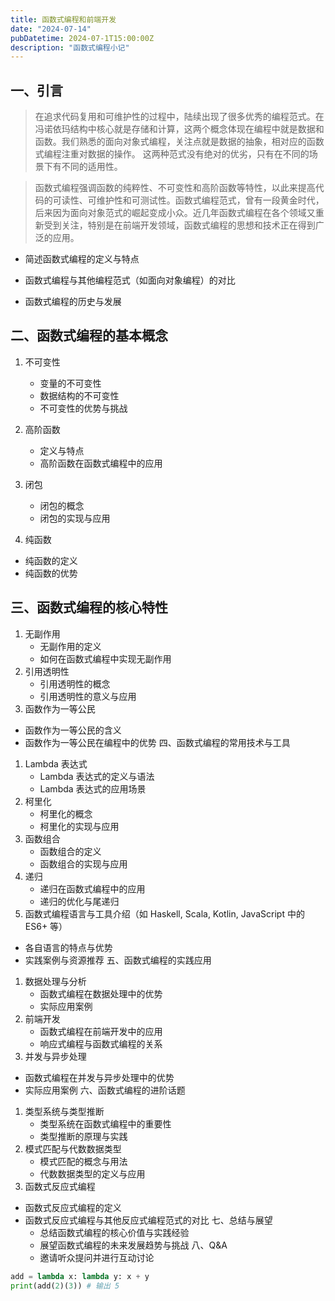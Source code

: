```yaml
---
title: 函数式编程和前端开发
date: "2024-07-14"
pubDatetime: 2024-07-1T15:00:00Z
description: "函数式编程小记"
---
```


## 一、引言

> 在追求代码复用和可维护性的过程中，陆续出现了很多优秀的编程范式。在冯诺依玛结构中核心就是存储和计算，这两个概念体现在编程中就是数据和函数。我们熟悉的面向对象式编程，关注点就是数据的抽象，相对应的函数式编程注重对数据的操作。
> 这两种范式没有绝对的优劣，只有在不同的场景下有不同的适用性。

> 函数式编程强调函数的纯粹性、不可变性和高阶函数等特性，以此来提高代码的可读性、可维护性和可测试性。函数式编程范式，曾有一段黄金时代，后来因为面向对象范式的崛起变成小众。近几年函数式编程在各个领域又重新受到关注，特别是在前端开发领域，函数式编程的思想和技术正在得到广泛的应用。

- 简述函数式编程的定义与特点

- 函数式编程与其他编程范式（如面向对象编程）的对比

- 函数式编程的历史与发展

## 二、函数式编程的基本概念

1. 不可变性

   - 变量的不可变性
   - 数据结构的不可变性
   - 不可变性的优势与挑战

2. 高阶函数

   - 定义与特点
   - 高阶函数在函数式编程中的应用

3. 闭包

   - 闭包的概念
   - 闭包的实现与应用

4. 纯函数

- 纯函数的定义
- 纯函数的优势

## 三、函数式编程的核心特性

1. 无副作用
   - 无副作用的定义
   - 如何在函数式编程中实现无副作用
2. 引用透明性
   - 引用透明性的概念
   - 引用透明性的意义与应用
3. 函数作为一等公民

- 函数作为一等公民的含义
- 函数作为一等公民在编程中的优势
  四、函数式编程的常用技术与工具

1. Lambda 表达式
   - Lambda 表达式的定义与语法
   - Lambda 表达式的应用场景
2. 柯里化
   - 柯里化的概念
   - 柯里化的实现与应用
3. 函数组合
   - 函数组合的定义
   - 函数组合的实现与应用
4. 递归
   - 递归在函数式编程中的应用
   - 递归的优化与尾递归
5. 函数式编程语言与工具介绍（如 Haskell, Scala, Kotlin, JavaScript 中的 ES6+ 等）

- 各自语言的特点与优势
- 实践案例与资源推荐
  五、函数式编程的实践应用

1. 数据处理与分析
   - 函数式编程在数据处理中的优势
   - 实际应用案例
2. 前端开发
   - 函数式编程在前端开发中的应用
   - 响应式编程与函数式编程的关系
3. 并发与异步处理

- 函数式编程在并发与异步处理中的优势
- 实际应用案例
  六、函数式编程的进阶话题

1. 类型系统与类型推断
   - 类型系统在函数式编程中的重要性
   - 类型推断的原理与实践
2. 模式匹配与代数数据类型
   - 模式匹配的概念与用法
   - 代数数据类型的定义与应用
3. 函数式反应式编程

- 函数式反应式编程的定义
- 函数式反应式编程与其他反应式编程范式的对比
  七、总结与展望
  - 总结函数式编程的核心价值与实践经验
  - 展望函数式编程的未来发展趋势与挑战
    八、Q&A
  - 邀请听众提问并进行互动讨论

```python
add = lambda x: lambda y: x + y
print(add(2)(3)) # 输出 5

```
